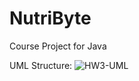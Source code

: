 # NutriByte
Course Project for Java

UML Structure:
![HW3-UML](https://user-images.githubusercontent.com/14221210/55320789-0895f500-5446-11e9-9f88-c145091466d1.jpg)
